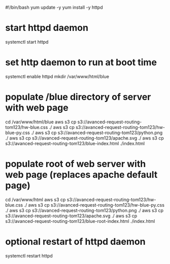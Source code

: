 #!/bin/bash
yum update -y
yum install -y httpd
# start httpd daemon
systemctl start httpd
# set http daemon to run at boot time
systemctl enable httpd
mkdir /var/www/html/blue
# populate /blue directory of server with web page
cd /var/www/html/blue
aws s3 cp s3://avanced-request-routing-tom123/hw-blue.css ./
aws s3 cp s3://avanced-request-routing-tom123/hw-blue-py.css ./
aws s3 cp s3://avanced-request-routing-tom123/python.png ./
aws s3 cp s3://avanced-request-routing-tom123/apache.svg ./
aws s3 cp s3://avanced-request-routing-tom123/blue-index.html ./index.html
# populate root of web server with web page (replaces apache default page)
cd /var/www/html
aws s3 cp s3://avanced-request-routing-tom123/hw-blue.css ./
aws s3 cp s3://avanced-request-routing-tom123/hw-blue-py.css ./
aws s3 cp s3://avanced-request-routing-tom123/python.png ./
aws s3 cp s3://avanced-request-routing-tom123/apache.svg ./
aws s3 cp s3://avanced-request-routing-tom123/blue-root-index.html ./index.html
# optional restart of httpd daemon
systemctl restart httpd